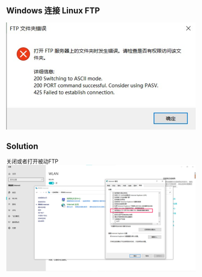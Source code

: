 <!--
 * @Author: Outsider
 * @Date: 2022-05-19 11:07:12
 * @LastEditors: Outsider
 * @LastEditTime: 2022-05-19 11:18:44
 * @Description: In User Settings Edit
 * @FilePath: \Notes\Solutions\FTP\WinConLinux.md
-->
## Windows 连接 Linux FTP

![](error.jpg)


## Solution
关闭或者打开被动FTP
![](solution.jpg)
